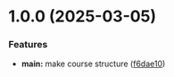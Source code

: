 # 1.0.0 (2025-03-05)


### Features

* **main:** make course structure ([f6dae10](https://github.com/MohamadHidzhazi/os-intro/commit/f6dae1018ab22c24ebba90a795d9316a580e1658))



